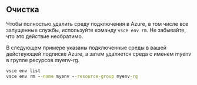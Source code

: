 ## <a name="clean-up"></a>Очистка
Чтобы полностью удалить среду подключения в Azure, в том числе все запущенные службы, используйте команду `vsce env rm`. Не забывайте, что это действие необратимо.

В следующем примере указаны подключенные среды в вашей действующей подписке Azure, а затем удаляется среда с именем myenv в группе ресурсов myenv-rg.

```cmd
vsce env list
vsce env rm --name myenv --resource-group myenv-rg
```

